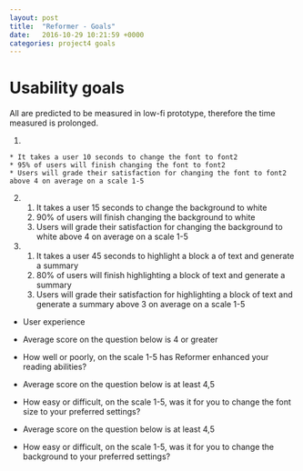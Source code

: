 ```yaml
---
layout: post
title:  "Reformer - Goals"
date:   2016-10-29 10:21:59 +0000
categories: project4 goals
---
```


Usability goals
===============

All are predicted to be measured in low-fi prototype, therefore the time
measured is prolonged.


1.

	* It takes a user 10 seconds to change the font to font2
	* 95% of users will finish changing the font to font2
	* Users will grade their satisfaction for changing the font to font2 above 4 on average on a scale 1-5

2.
	1. It takes a user 15 seconds to change the background to white
	2. 90% of users will finish changing the background to white
	3. Users will grade their satisfaction for changing the background to white above 4 on average on a scale 1-5

3.
	1. It takes a user 45 seconds to highlight a block a of text and generate a summary
	2. 80% of users will finish highlighting a block of text and generate a summary
	3. Users will grade their satisfaction for highlighting a block of text and generate a summary above 3 on average on a scale 1-5
    

* User experience

* Average score on the question below is 4 or greater

* How well or poorly, on the scale 1-5 has Reformer enhanced your reading abilities?

* Average score on the question below is at least 4,5

* How easy or difficult, on the scale 1-5, was it for you to change the font size to your preferred settings?

* Average score on the question below is at least 4,5

* How easy or difficult, on the scale 1-5, was it for you to change the background to your preferred settings?
